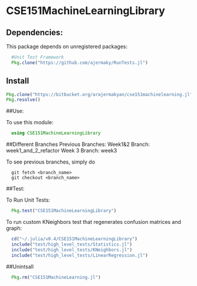 # CSE151MachineLearningLibrary

## Dependencies:
This package depends on unregistered packages:
```julia
  #Unit Test Framework
  Pkg.clone("https://github.com/ajermaky/RunTests.jl")
```

## Install
```julia
Pkg.clone("https://bitbucket.org/arajermakyan/cse151machinelearning.jl")
Pkg.resolve()
```

##Use:

To use this module:
```julia
  using CSE151MachineLearningLibrary
```
##Different Branches
Previous Branches:
Week1&2 Branch: week1_and_2_refactor
Week 3 Branch: week3

To see previous branches, simply do
```git
  git fetch <branch_name>
  git checkout <branch_name>

```

##Test:

To Run Unit Tests:
```julia
  Pkg.test("CSE151MachineLearningLibrary")
```

To run custom KNeighbors test that regenerates confusion matrices and graph:
```julia
  cd("~/.julia/v0.4/CSE151MachineLearningLibrary")
  include("test/high_level_tests/Statistics.jl")
  include("test/high_level_tests/KNeighbors.jl")
  include("test/high_level_tests/LinearRegression.jl")
```
##Unintsall
```julia
  Pkg.rm("CSE151MachineLearning.jl")
```
